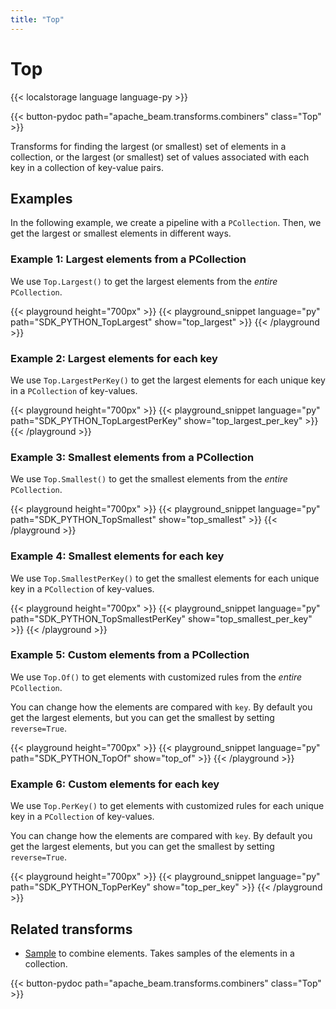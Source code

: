```yaml
---
title: "Top"
---
```

<!--
Licensed under the Apache License, Version 2.0 (the "License");
you may not use this file except in compliance with the License.
You may obtain a copy of the License at

http://www.apache.org/licenses/LICENSE-2.0

Unless required by applicable law or agreed to in writing, software
distributed under the License is distributed on an "AS IS" BASIS,
WITHOUT WARRANTIES OR CONDITIONS OF ANY KIND, either express or implied.
See the License for the specific language governing permissions and
limitations under the License.
-->

# Top

{{< localstorage language language-py >}}

{{< button-pydoc path="apache_beam.transforms.combiners" class="Top" >}}

Transforms for finding the largest (or smallest) set of elements in
a collection, or the largest (or smallest) set of values associated
with each key in a collection of key-value pairs.

## Examples

In the following example, we create a pipeline with a `PCollection`.
Then, we get the largest or smallest elements in different ways.

### Example 1: Largest elements from a PCollection

We use `Top.Largest()` to get the largest elements from the *entire* `PCollection`.

{{< playground height="700px" >}}
{{< playground_snippet language="py" path="SDK_PYTHON_TopLargest" show="top_largest" >}}
{{< /playground >}}

### Example 2: Largest elements for each key

We use `Top.LargestPerKey()` to get the largest elements for each unique key in a `PCollection` of key-values.

{{< playground height="700px" >}}
{{< playground_snippet language="py" path="SDK_PYTHON_TopLargestPerKey" show="top_largest_per_key" >}}
{{< /playground >}}

### Example 3: Smallest elements from a PCollection

We use `Top.Smallest()` to get the smallest elements from the *entire* `PCollection`.

{{< playground height="700px" >}}
{{< playground_snippet language="py" path="SDK_PYTHON_TopSmallest" show="top_smallest" >}}
{{< /playground >}}

### Example 4: Smallest elements for each key

We use `Top.SmallestPerKey()` to get the smallest elements for each unique key in a `PCollection` of key-values.

{{< playground height="700px" >}}
{{< playground_snippet language="py" path="SDK_PYTHON_TopSmallestPerKey" show="top_smallest_per_key" >}}
{{< /playground >}}

### Example 5: Custom elements from a PCollection

We use `Top.Of()` to get elements with customized rules from the *entire* `PCollection`.

You can change how the elements are compared with `key`.
By default you get the largest elements, but you can get the smallest by setting `reverse=True`.

{{< playground height="700px" >}}
{{< playground_snippet language="py" path="SDK_PYTHON_TopOf" show="top_of" >}}
{{< /playground >}}

### Example 6: Custom elements for each key

We use `Top.PerKey()` to get elements with customized rules for each unique key in a `PCollection` of key-values.

You can change how the elements are compared with `key`.
By default you get the largest elements, but you can get the smallest by setting `reverse=True`.

{{< playground height="700px" >}}
{{< playground_snippet language="py" path="SDK_PYTHON_TopPerKey" show="top_per_key" >}}
{{< /playground >}}

## Related transforms

* [Sample](/documentation/transforms/python/aggregation/sample) to combine elements. Takes samples of the elements in a collection.

{{< button-pydoc path="apache_beam.transforms.combiners" class="Top" >}}
